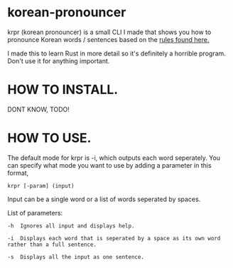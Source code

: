 # korean-pronouncer
krpr (korean pronouncer) is a small CLI I made that shows you how to pronounce Korean words / sentences based on the [rules found here.](https://en.wikibooks.org/wiki/Korean/Advanced_Pronunciation_Rules)

I made this to learn Rust in more detail so it's definitely a horrible program. Don't use it for anything important.

# HOW TO INSTALL.

DONT KNOW, TODO!

# HOW TO USE.

The default mode for krpr is -i, which outputs each word seperately. 
You can specify what mode you want to use by adding a parameter in this format, 

    krpr [-param] (input)

Input can be a single word or a list of words seperated by spaces.

List of parameters:

    -h  Ignores all input and displays help.

    -i  Displays each word that is seperated by a space as its own word rather than a full sentence.

    -s  Displays all the input as one sentence.
